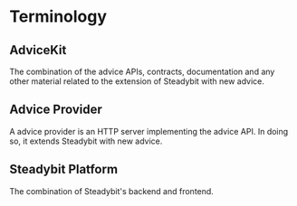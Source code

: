 # Terminology

## AdviceKit

The combination of the advice APIs, contracts, documentation and any other material related to the extension of Steadybit with new advice.

## Advice Provider

A advice provider is an HTTP server implementing the advice API. In doing so, it extends Steadybit with new advice.

## Steadybit Platform

The combination of Steadybit's backend and frontend.